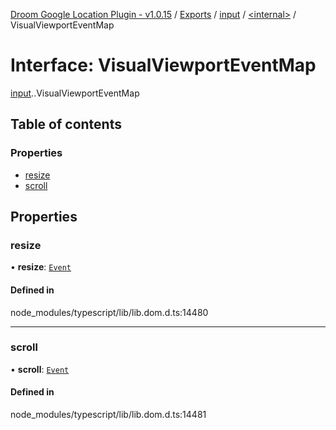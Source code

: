 [Droom Google Location Plugin - v1.0.15](../README.md) / [Exports](../modules.md) / [input](../modules/input.md) / [<internal\>](../modules/input._internal_.md) / VisualViewportEventMap

# Interface: VisualViewportEventMap

[input](../modules/input.md).[<internal>](../modules/input._internal_.md).VisualViewportEventMap

## Table of contents

### Properties

- [resize](input._internal_.VisualViewportEventMap.md#resize)
- [scroll](input._internal_.VisualViewportEventMap.md#scroll)

## Properties

### resize

• **resize**: [`Event`](../modules/input._internal_.md#event)

#### Defined in

node_modules/typescript/lib/lib.dom.d.ts:14480

___

### scroll

• **scroll**: [`Event`](../modules/input._internal_.md#event)

#### Defined in

node_modules/typescript/lib/lib.dom.d.ts:14481
